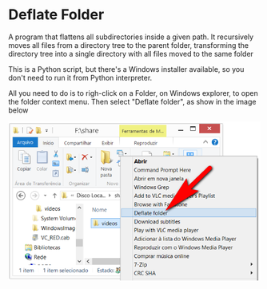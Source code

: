 # Deflate Folder

A program that flattens all subdirectories inside a given path. It recursively moves all files from a directory tree to the parent folder, transforming the directory tree into a single directory with all files moved to the same folder

This is a Python script, but there's a Windows installer available, so you don't need to run it from Python interpreter.

All you need to do is to righ-click on a Folder, on Windows explorer, to open the folder context menu. Then select "Deflate folder", as show in the image below

<center><img src="https://raw.githubusercontent.com/aporto/images/master/deflate_folder/context_menu.png"></center>
